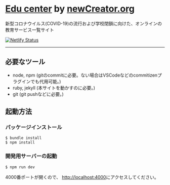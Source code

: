 # [Edu center](http://edu-center.new.or.jp/) by [newCreator.org](https://new.or.jp)

新型コロナウイルス(COVID-19)の流行および学校閉鎖に向けた、オンラインの教育サービス一覧サイト

[![Netlify Status](https://api.netlify.com/api/v1/badges/5d67d08f-2b13-476e-88bf-d2655b5f0394/deploy-status)](https://app.netlify.com/sites/edu-center/deploys)

---

## 必要なツール

- node, npm (gitのcommitに必要。ない場合はVSCodeなどのcommitizenプラグインでも代用可能。)
- ruby, jekyll (本サイトを動かすのに必要。)
- git (git pushなどに必要。)

## 起動方法

### パッケージインストール

```
$ bundle install
$ npm install
```

### 開発用サーバーの起動

```
$ npm run dev
```

4000番ポートが開くので、 [http://localhost:4000](http://localhost:4000)にアクセスしてください。
